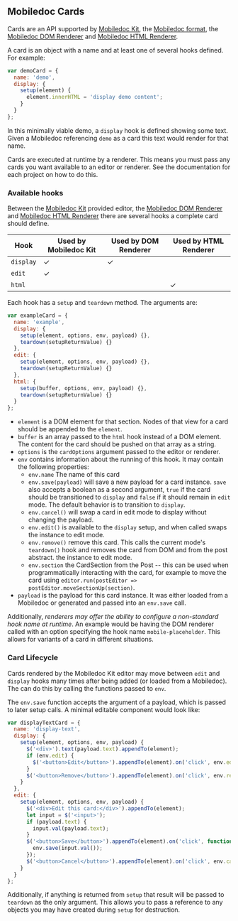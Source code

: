 ## Mobiledoc Cards

Cards are an API supported by
[Mobiledoc Kit](https://github.com/bustlelabs/mobiledoc-kit),
the [Mobiledoc format](https://github.com/bustlelabs/mobiledoc-kit/blob/master/MOBILEDOC.md),
the [Mobiledoc DOM Renderer](https://github.com/bustlelabs/mobiledoc-dom-renderer)
and [Mobiledoc HTML Renderer](https://github.com/bustlelabs/mobiledoc-html-renderer).

A card is an object with a name and at least one of several hooks defined. For example:

```js
var demoCard = {
  name: 'demo',
  display: {
    setup(element) {
      element.innerHTML = 'display demo content';
    }
  }
};
```

In this minimally viable demo, a `display` hook is defined showing some text.
Given a Mobiledoc referencing `demo` as a card this text would render for that
name.

Cards are executed at runtime by a renderer. This means
you must pass any cards you want available to an editor or renderer. See the
documentation for each project on how to do this.

### Available hooks

Between the [Mobiledoc Kit](https://github.com/bustlelabs/mobiledoc-kit) provided
editor,
the [Mobiledoc DOM Renderer](https://github.com/bustlelabs/mobiledoc-dom-renderer)
and [Mobiledoc HTML Renderer](https://github.com/bustlelabs/mobiledoc-html-renderer)
there are several hooks a complete card should define.

|Hook|Used by Mobiledoc Kit|Used by DOM Renderer|Used by HTML Renderer|
|---|---|---|---|
|`display`|✓|✓||
|`edit`|✓|||
|`html`|||✓|

Each hook has a `setup` and `teardown` method. The arguments are:

```js
var exampleCard = {
  name: 'example',
  display: {
    setup(element, options, env, payload) {},
    teardown(setupReturnValue) {}
  },
  edit: {
    setup(element, options, env, payload) {},
    teardown(setupReturnValue) {}
  },
  html: {
    setup(buffer, options, env, payload) {},
    teardown(setupReturnValue) {}
  }
};
```

* `element` is a DOM element for that section. Nodes of that view for a card
  should be appended to the `element`.
* `buffer` is an array passed to the `html` hook instead of a DOM element.
  The content for the card should be pushed on that array as a string.
* `options` is the `cardOptions` argument passed to the editor or renderer.
* `env` contains information about the running of this hook. It may contain
  the following properties:
  * `env.name` The name of this card
  * `env.save(payload)` will save a new payload for a card instance. `save`
    also accepts a boolean as a second argument, `true` if the card should
    be transitioned to `display` and `false` if it should remain in `edit`
    mode. The default behavior is to transition to `display`.
  * `env.cancel()` will swap a card in edit mode to display without changing
    the payload.
  * `env.edit()` is available to the `display` setup, and when called swaps
    the instance to edit mode.
  * `env.remove()` remove this card. This calls the current mode's `teardown()`
    hook and removes the card from DOM and from the post abstract.
    the instance to edit mode.
  * `env.section` the CardSection from the Post -- this can be used when
    programmatically interacting with the card, for example to move the card
    using `editor.run(postEditor => postEditor.moveSectionUp(section)`.
* `payload` is the payload for this card instance. It was either loaded from
  a Mobiledoc or generated and passed into an `env.save` call.

Additionally, *renderers may offer the ability to configure a non-standard
hook name at runtime*. An example would be having the DOM renderer called with
an option specifying the hook name `mobile-placeholder`. This allows for
variants of a card in different situations.

### Card Lifecycle

Cards rendered by the Mobiledoc Kit editor may move between `edit` and `display` hooks
many times after being added (or loaded from a Mobiledoc). The can do this
by calling the functions passed to `env`.

The `env.save` function accepts the argument of a payload, which is passed to
later setup calls. A minimal editable component would look like:

```js
var displayTextCard = {
  name: 'display-text',
  display: {
    setup(element, options, env, payload) {
      $('<div>').text(payload.text).appendTo(element);
      if (env.edit) {
        $('<button>Edit</button>').appendTo(element).on('click', env.edit);
      }
      $('<button>Remove</button>').appendTo(element).on('click', env.remove);
    }
  },
  edit: {
    setup(element, options, env, payload) {
      $('<div>Edit this card:</div>').appendTo(element);
      let input = $('<input>');
      if (payload.text) {
        input.val(payload.text);
      }
      $('<button>Save</button>').appendTo(element).on('click', function() {
        env.save(input.val());
      });
      $('<button>Cancel</button>').appendTo(element).on('click', env.cancel);
    }
  }
};
```

Additionally, if anything is returned from `setup` that result will be passed
to `teardown` as the only argument. This allows you to pass a reference to
any objects you may have created during `setup` for destruction.
